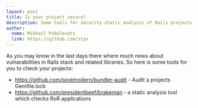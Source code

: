 ```yaml
---
layout: post
title: Is your project secure?
description: Some tools for security static analysis of Rails projects
author:
  name: Mikhail Pobolovets
  link: https://github.com/styx
---
```


As you may know in the last days there where much news about
vulnarabilities in Rails stack and related libraries. So here
is some tools for you to check your projects:

* https://github.com/postmodern/bundler-audit - Audit a projects Gemfile.lock
* https://github.com/presidentbeef/brakeman - a static analysis tool which checks RoR applications


